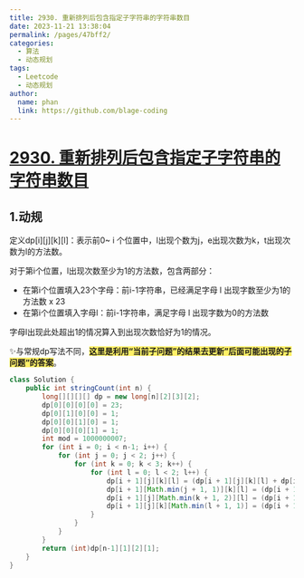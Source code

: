 ```yaml
---
title: 2930. 重新排列后包含指定子字符串的字符串数目
date: 2023-11-21 13:38:04
permalink: /pages/47bff2/
categories:
  - 算法
  - 动态规划
tags:
  - Leetcode
  - 动态规划
author: 
  name: phan
  link: https://github.com/blage-coding
---
```

# [2930. 重新排列后包含指定子字符串的字符串数目](https://leetcode.cn/problems/number-of-strings-which-can-be-rearranged-to-contain-substring/)

## 1.动规

定义dp\[i\]\[j\]\[k\]\[l\]：表示前0~ i 个位置中，l出现个数为j，e出现次数为k，t出现次数为l的方法数。

对于第i个位置，l出现次数至少为1的方法数，包含两部分：

- 在第i个位置填入23个字母：前i-1字符串，已经满足字母 l 出现字数至少为1的方法数 x 23
- 在第i个位置填入字母l：前i-1字符串，满足字母 l 出现字数为0的方法数

字母l出现此处超出1的情况算入到出现次数恰好为1的情况。

✨与常规dp写法不同，<font style="background: rgb(255, 240, 102)" >**这里是利用“当前子问题”的结果去更新”后面可能出现的子问题“的答案**</font>。

```java
class Solution {
    public int stringCount(int n) {
        long[][][][] dp = new long[n][2][3][2];
        dp[0][0][0][0] = 23;
        dp[0][1][0][0] = 1;
        dp[0][0][1][0] = 1;
        dp[0][0][0][1] = 1;
        int mod = 1000000007;
        for (int i = 0; i < n-1; i++) {
            for (int j = 0; j < 2; j++) {
                for (int k = 0; k < 3; k++) {
                    for (int l = 0; l < 2; l++) {
                        dp[i + 1][j][k][l] = (dp[i + 1][j][k][l] + dp[i][j][k][l] * 23) % mod;
                        dp[i + 1][Math.min(j + 1, 1)][k][l] = (dp[i + 1][Math.min(j + 1, 1)][k][l] + dp[i][j][k][l]) % mod;
                        dp[i + 1][j][Math.min(k + 1, 2)][l] = (dp[i + 1][j][Math.min(k + 1, 2)][l] + dp[i][j][k][l]) % mod;
                        dp[i + 1][j][k][Math.min(l + 1, 1)] = (dp[i + 1][j][k][Math.min(l + 1, 1)] + dp[i][j][k][l]) % mod;
                    }
                }
            }
        }
        return (int)dp[n-1][1][2][1];
    }
}
```

